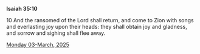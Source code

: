 **Isaiah 35:10**

10 And the ransomed of the Lord shall return, and come to Zion with songs and everlasting joy upon their heads: they shall obtain joy and gladness, and sorrow and sighing shall flee away. 

[Monday 03-March, 2025](https://getbible.net/kjv/Isaiah/35/10)
